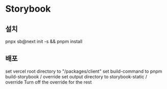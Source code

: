 # Storybook

## 설치

pnpx sb@next init -s && pnpm install

## 배포

set vercel root directory to "/packages/client"
set build-command to pnpm build-storybook / override
set output directory to storybook-static / override
Turn off the override for the rest
